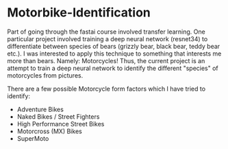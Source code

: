 # Motorbike-Identification
Part of going through the fastai course involved transfer learning. One particular project involved training a deep neural network (resnet34) to differentiate between species of bears (grizzly bear, black bear, teddy bear etc.). I was interested to apply this technique to something that interests me more than bears. Namely: Motorcycles! Thus, the current project is an attempt to train a deep neural network to identify the different "species" of motorcycles from pictures.

There are a few possible Motorcycle form factors which I have tried to identify:
- Adventure Bikes
- Naked Bikes / Street Fighters
- High Performance Street Bikes 
- Motorcross (MX) Bikes
- SuperMoto
